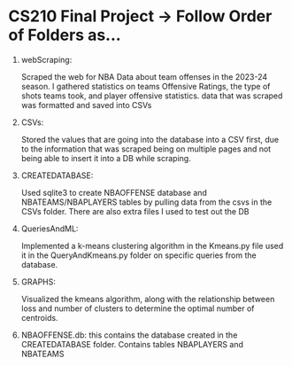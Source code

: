 # CS210 Final Project -> Follow Order of Folders as...

1. webScraping:

   Scraped the web for NBA Data about team offenses in the 2023-24 season. I gathered statistics on teams Offensive Ratings, the type of shots teams took, and player offensive statistics. data that was scraped was formatted and saved into CSVs

2. CSVs:

   Stored the values that are going into the database into a CSV first, due to the information that was scraped being on multiple pages and not being able to insert it into a DB while scraping.

3. CREATEDATABASE:

   Used sqlite3 to create NBAOFFENSE database and NBATEAMS/NBAPLAYERS tables by pulling data from the csvs in the CSVs folder. There are also extra files I used to test out the DB

4. QueriesAndML:

   Implemented a k-means clustering algorithm in the Kmeans.py file used it in the QueryAndKmeans.py folder on specific queries from the database.

5. GRAPHS:

   Visualized the kmeans algorithm, along with the relationship between loss and number of clusters to determine the optimal number of centroids.

6. NBAOFFENSE.db: this contains the database created in the CREATEDATABASE folder. Contains tables NBAPLAYERS and NBATEAMS
